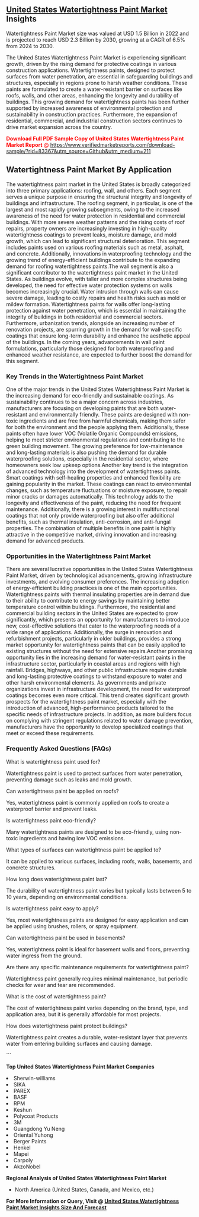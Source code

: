 <h2><a href="https://www.verifiedmarketreports.com/download-sample/?rid=83367&amp;utm_source=Github&amp;utm_medium=211" target="_blank">United States Watertightness Paint Market</a> Insights</h2><p>Watertightness Paint Market size was valued at USD 1.5 Billion in 2022 and is projected to reach USD 2.3 Billion by 2030, growing at a CAGR of 6.5% from 2024 to 2030.</p><p><p>The United States Watertightness Paint Market is experiencing significant growth, driven by the rising demand for protective coatings in various construction applications. Watertightness paints, designed to protect surfaces from water penetration, are essential in safeguarding buildings and structures, especially in regions prone to harsh weather conditions. These paints are formulated to create a water-resistant barrier on surfaces like roofs, walls, and other areas, enhancing the longevity and durability of buildings. This growing demand for watertightness paints has been further supported by increased awareness of environmental protection and sustainability in construction practices. Furthermore, the expansion of residential, commercial, and industrial construction sectors continues to drive market expansion across the country. <p><span class=""><span style="color: #ff0000;"><strong>Download Full PDF Sample Copy of United States Watertightness Paint Market Report</strong> @ </span><a href="https://www.verifiedmarketreports.com/download-sample/?rid=83367&amp;utm_source=Github&amp;utm_medium=211" target="_blank">https://www.verifiedmarketreports.com/download-sample/?rid=83367&amp;utm_source=Github&amp;utm_medium=211</a></span></p></p><h2>Watertightness Paint Market By Application</h2><p>The watertightness paint market in the United States is broadly categorized into three primary applications: roofing, wall, and others. Each segment serves a unique purpose in ensuring the structural integrity and longevity of buildings and infrastructure. The roofing segment, in particular, is one of the largest and most rapidly growing subsegments, owing to the increased awareness of the need for water protection in residential and commercial buildings. With more severe weather patterns and the rising costs of roof repairs, property owners are increasingly investing in high-quality watertightness coatings to prevent leaks, moisture damage, and mold growth, which can lead to significant structural deterioration. This segment includes paints used on various roofing materials such as metal, asphalt, and concrete. Additionally, innovations in waterproofing technology and the growing trend of energy-efficient buildings contribute to the expanding demand for roofing watertightness paints.The wall segment is also a significant contributor to the watertightness paint market in the United States. As buildings evolve, with taller and more complex structures being developed, the need for effective water protection systems on walls becomes increasingly crucial. Water intrusion through walls can cause severe damage, leading to costly repairs and health risks such as mold or mildew formation. Watertightness paints for walls offer long-lasting protection against water penetration, which is essential in maintaining the integrity of buildings in both residential and commercial sectors. Furthermore, urbanization trends, alongside an increasing number of renovation projects, are spurring growth in the demand for wall-specific coatings that ensure long-term durability and enhance the aesthetic appeal of the buildings. In the coming years, advancements in wall paint formulations, particularly those designed for both waterproofing and enhanced weather resistance, are expected to further boost the demand for this segment.<h3>Key Trends in the Watertightness Paint Market</h3><p>One of the major trends in the United States Watertightness Paint Market is the increasing demand for eco-friendly and sustainable coatings. As sustainability continues to be a major concern across industries, manufacturers are focusing on developing paints that are both water-resistant and environmentally friendly. These paints are designed with non-toxic ingredients and are free from harmful chemicals, making them safer for both the environment and the people applying them. Additionally, these paints often have lower VOC (Volatile Organic Compounds) emissions, helping to meet stricter environmental regulations and contributing to the green building movement. The growing preference for low-maintenance and long-lasting materials is also pushing the demand for durable waterproofing solutions, especially in the residential sector, where homeowners seek low upkeep options.Another key trend is the integration of advanced technology into the development of watertightness paints. Smart coatings with self-healing properties and enhanced flexibility are gaining popularity in the market. These coatings can react to environmental changes, such as temperature fluctuations or moisture exposure, to repair minor cracks or damages automatically. This technology adds to the longevity and effectiveness of the paint, reducing the need for frequent maintenance. Additionally, there is a growing interest in multifunctional coatings that not only provide waterproofing but also offer additional benefits, such as thermal insulation, anti-corrosion, and anti-fungal properties. The combination of multiple benefits in one paint is highly attractive in the competitive market, driving innovation and increasing demand for advanced products.<h3>Opportunities in the Watertightness Paint Market</h3><p>There are several lucrative opportunities in the United States Watertightness Paint Market, driven by technological advancements, growing infrastructure investments, and evolving consumer preferences. The increasing adoption of energy-efficient building practices is one of the main opportunities. Watertightness paints with thermal insulating properties are in demand due to their ability to contribute to energy savings by maintaining better temperature control within buildings. Furthermore, the residential and commercial building sectors in the United States are expected to grow significantly, which presents an opportunity for manufacturers to introduce new, cost-effective solutions that cater to the waterproofing needs of a wide range of applications. Additionally, the surge in renovation and refurbishment projects, particularly in older buildings, provides a strong market opportunity for watertightness paints that can be easily applied to existing structures without the need for extensive repairs.Another promising opportunity lies in the increasing demand for water-resistant paints in the infrastructure sector, particularly in coastal areas and regions with high rainfall. Bridges, highways, and other public infrastructure require durable and long-lasting protective coatings to withstand exposure to water and other harsh environmental elements. As governments and private organizations invest in infrastructure development, the need for waterproof coatings becomes even more critical. This trend creates significant growth prospects for the watertightness paint market, especially with the introduction of advanced, high-performance products tailored to the specific needs of infrastructure projects. In addition, as more builders focus on complying with stringent regulations related to water damage prevention, manufacturers have the opportunity to develop specialized coatings that meet or exceed these requirements.<h3>Frequently Asked Questions (FAQs)</h3><p>What is watertightness paint used for?</p><p>Watertightness paint is used to protect surfaces from water penetration, preventing damage such as leaks and mold growth.</p><p>Can watertightness paint be applied on roofs?</p><p>Yes, watertightness paint is commonly applied on roofs to create a waterproof barrier and prevent leaks.</p><p>Is watertightness paint eco-friendly?</p><p>Many watertightness paints are designed to be eco-friendly, using non-toxic ingredients and having low VOC emissions.</p><p>What types of surfaces can watertightness paint be applied to?</p><p>It can be applied to various surfaces, including roofs, walls, basements, and concrete structures.</p><p>How long does watertightness paint last?</p><p>The durability of watertightness paint varies but typically lasts between 5 to 10 years, depending on environmental conditions.</p><p>Is watertightness paint easy to apply?</p><p>Yes, most watertightness paints are designed for easy application and can be applied using brushes, rollers, or spray equipment.</p><p>Can watertightness paint be used in basements?</p><p>Yes, watertightness paint is ideal for basement walls and floors, preventing water ingress from the ground.</p><p>Are there any specific maintenance requirements for watertightness paint?</p><p>Watertightness paint generally requires minimal maintenance, but periodic checks for wear and tear are recommended.</p><p>What is the cost of watertightness paint?</p><p>The cost of watertightness paint varies depending on the brand, type, and application area, but it is generally affordable for most projects.</p><p>How does watertightness paint protect buildings?</p><p>Watertightness paint creates a durable, water-resistant layer that prevents water from entering building surfaces and causing damage.</p>```</p><p><strong>Top United States Watertightness Paint Market Companies</strong></p><div data-test-id=""><p><li>Sherwin-williams</li><li> SIKA</li><li> PAREX</li><li> BASF</li><li> RPM</li><li> Keshun</li><li> Polycoat Products</li><li> 3M</li><li> Guangdong Yu Neng</li><li> Oriental Yuhong</li><li> Berger Paints</li><li> Henkel</li><li> Mapei</li><li> Carpoly</li><li> AkzoNobel</li></p><div><strong>Regional Analysis of&nbsp;United States Watertightness Paint Market</strong></div><ul><li dir="ltr"><p dir="ltr">North America&nbsp;(United States, Canada, and Mexico, etc.)</p></li></ul><p><strong>For More Information or Query, Visit @&nbsp;</strong><strong><a href="https://www.verifiedmarketreports.com/product/global-watertightness-paint-market-growth-2019-2024/?utm_source=Github&amp;utm_medium=211" target="_blank">United States Watertightness Paint Market Insights Size And Forecast</a></strong></p></div>
